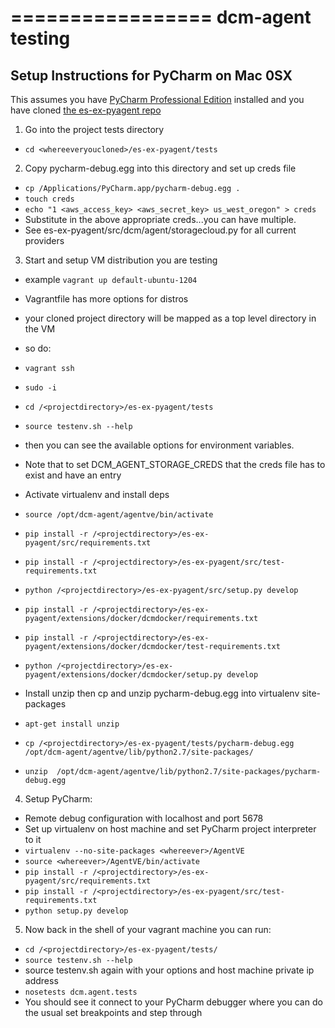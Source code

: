 =================
dcm-agent testing
=================

## Setup Instructions for PyCharm on Mac 0SX

This assumes you have [PyCharm Professional Edition](http://www.jetbrains.com/pycharm/buy/) installed
and you have cloned [the es-ex-pyagent repo](https://www.github.com/enStratus/es-ex-pyagent)

1. Go into the project tests directory
  * ``` cd <whereeveryoucloned>/es-ex-pyagent/tests ```

2. Copy pycharm-debug.egg into this directory and set up creds file
  * ``` cp /Applications/PyCharm.app/pycharm-debug.egg .  ```
  * ``` touch creds ```
  * ``` echo "1 <aws_access_key> <aws_secret_key> us_west_oregon" > creds ```
  * Substitute in the above appropriate creds...you can have multiple.
  * See es-ex-pyagent/src/dcm/agent/storagecloud.py for all current providers

3. Start and setup VM distribution you are testing
  * example ``` vagrant up default-ubuntu-1204 ``` 
  * Vagrantfile has more options for distros
  * your cloned project directory will be mapped as a top level directory in the VM
  * so do:
  *  ``` vagrant ssh ```
  *  ``` sudo -i ```
  *  ``` cd /<projectdirectory>/es-ex-pyagent/tests ```
  *  ``` source testenv.sh --help ``` 
     
  *   then you can see the available options for environment variables.

  * Note that to set DCM_AGENT_STORAGE_CREDS that the creds file has to exist 
    and have an entry

  * Activate virtualenv and install deps
  *  ``` source /opt/dcm-agent/agentve/bin/activate ```
  *  ``` pip install -r /<projectdirectory>/es-ex-pyagent/src/requirements.txt ```
  *  ``` pip install -r /<projectdirectory>/es-ex-pyagent/src/test-requirements.txt ```
  *  ``` python /<projectdirectory>/es-ex-pyagent/src/setup.py develop  ```
  *  ``` pip install -r /<projectdirectory>/es-ex-pyagent/extensions/docker/dcmdocker/requirements.txt ```
  *  ``` pip install -r /<projectdirectory>/es-ex-pyagent/extensions/docker/dcmdocker/test-requirements.txt ```
  *  ``` python /<projectdirectory>/es-ex-pyagent/extensions/docker/dcmdocker/setup.py develop  ```

  * Install unzip then cp and unzip pycharm-debug.egg into virtualenv site-packages
  *  ``` apt-get install unzip ```
  *  ``` cp /<projectdirectory>/es-ex-pyagent/tests/pycharm-debug.egg /opt/dcm-agent/agentve/lib/python2.7/site-packages/ ```
  *  ``` unzip  /opt/dcm-agent/agentve/lib/python2.7/site-packages/pycharm-debug.egg ```

4. Setup PyCharm:
  * Remote debug configuration with localhost and port 5678
  * Set up virtualenv on host machine and set PyCharm project interpreter to it
  * ``` virtualenv --no-site-packages <whereever>/AgentVE ```
  * ``` source <whereever>/AgentVE/bin/activate ```
  *  ``` pip install -r /<projectdirectory>/es-ex-pyagent/src/requirements.txt ```
  *  ``` pip install -r /<projectdirectory>/es-ex-pyagent/src/test-requirements.txt ```
  *  ``` python setup.py develop  ```

5. Now back in the shell of your vagrant machine you can run:
  * ``` cd /<projectdirectory>/es-ex-pyagent/tests/ ```
  * ``` source testenv.sh --help ```
  * source testenv.sh again with your options and host machine private ip address
  * ``` nosetests dcm.agent.tests ```
  * You should see it connect to your PyCharm debugger where you can do the usual set breakpoints and step through
  

